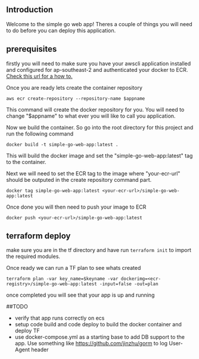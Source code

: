 ## Introduction
Welcome to the simple go web app!
Theres a couple of things you will need to do before you can deploy this application.

## prerequisites

firstly you will need to make sure you have your awscli application installed and configured for ap-southeast-2 and authenticated your docker to ECR. [Check this url for a how to.](https://docs.aws.amazon.com/AmazonECR/latest/userguide/ECR_AWSCLI.html#AWSCLI_get-login)

Once you are ready lets create the container repository
```
aws ecr create-repository --repository-name $appname
```
This command will create the docker repository for you. You will need to change "$appname" to what ever you will like to call you application.

Now we build the container. So go into the root directory for this project and run the following command
```
docker build -t simple-go-web-app:latest .
```
This will build the docker image and set the "simple-go-web-app:latest" tag to the container.

Next we will need to set the ECR tag to the image where "your-ecr-url" should be outputed in the create repository command part.
```
docker tag simple-go-web-app:latest <your-ecr-url>/simple-go-web-app:latest
```

Once done you will then need to push your image to ECR
```
docker push <your-ecr-url>/simple-go-web-app:latest  
```

## terraform deploy

make sure you are in the tf directory and have run `terraform init` to import the required modules.

Once ready we can run a TF plan to see whats created
```
terraform plan -var key_name=$keyname -var dockerimg=<ecr-registry>/simple-go-web-app:latest -input=false -out=plan
```
once completed you will see that your app is up and running

##TODO
- verify that app runs correctly on ecs
- setup code build and code deploy to build the docker container and deploy TF
- use docker-compose.yml as a starting base to add DB support to the app. Use something like https://github.com/jinzhu/gorm to log User-Agent	header 
